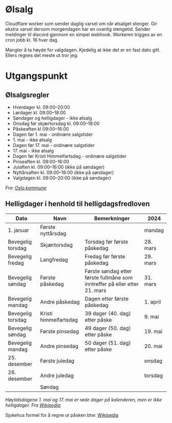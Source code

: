# Ølsalg

Cloudflare worker som sender daglig varsel om når ølsalget stenger. Gir ekstra varsel dersom morgendagen har en uvanlig stengetid. Sender meldinger til discord gjennom en simpel webhook. Workeren trigges av en cron jobb kl. 16 hver dag.

Mangler å ta høyde for valgdagen. Kjedelig at ikke det er en fast dato gitt. Ellers regnes det meste ut _tror_ jeg:

# Utgangspunkt

## Ølsalgsregler

- Hverdager kl. 09:00–20:00
- Lørdager kl. 09:00–18:00
- Søndager og helligdager - ikke ølsalg
- Onsdag før skjærtorsdag kl. 09:00–18:00
- Påskeaften kl 09:00–16:00
- Dagen før 1. mai - ordinære salgstider
- 1\. mai - ikke ølsalg
- Dagen før 17. mai - ordinære salgstider
- 17\. mai - ikke ølsalg
- Dagen før Kristi Himmelfartsdag - ordinære salgstider
- Pinseaften kl. 09:00–16:00
- Julaften kl. 09:00–16:00 (ikke på søndager)
- Nyttårsaften kl. 09:00–18:00 (ikke på søndager)
- Valgdagen kl. 09:00–20:00 (ikke på søndager)

_Fra: [Oslo kommune](https://www.oslo.kommune.no/skatt-og-naring/salg-servering-og-skjenking/salgstider-for-ol/)_

## Helligdager i henhold til helligdagsfredloven

| Dato              | Navn                  | Bemerkninger                                                               | 2024     |
| ----------------- | --------------------- | -------------------------------------------------------------------------- | -------- |
| 1. januar         | Første nyttårsdag     |                                                                            | mandag   |
| Bevegelig torsdag | Skjærtorsdag          | Torsdag før første påskedag                                                | 28. mars |
| Bevegelig fredag  | Langfredag            | Fredag før første påskedag                                                 | 29. mars |
| Bevegelig søndag  | Første påskedag       | Første søndag etter første fullmåne som inntreffer på eller etter 21. mars | 31. mars |
| Bevegelig mandag  | Andre påskedag        | Dagen etter første påskedag                                                | 1. april |
| Bevegelig torsdag | Kristi himmelfartsdag | 39 dager (40. dag) etter påske                                             | 9. mai   |
| Bevegelig søndag  | Første pinsedag       | 49 dager (50. dag) etter påske                                             | 19. mai  |
| Bevegelig mandag  | Andre pinsedag        | 50 dager (51. dag) etter påske                                             | 20. mai  |
| 25. desember      | Første juledag        |                                                                            | onsdag   |
| 26. desember      | Andre juledag         |                                                                            | torsdag  |
|                   | Søndag                |                                                                            |          |

_Høytidsdagene 1. mai og 17. mai er røde dager på kalenderen, men er ikke helligdager._
_Fra [Wikipedia](https://no.wikipedia.org/wiki/Helligdager_i_Norge)_


Sjukehus formel for å regne ut påsken btw: [Wikipedia](https://en.wikipedia.org/wiki/Date_of_Easter#Gauss's_Easter_algorithm)
